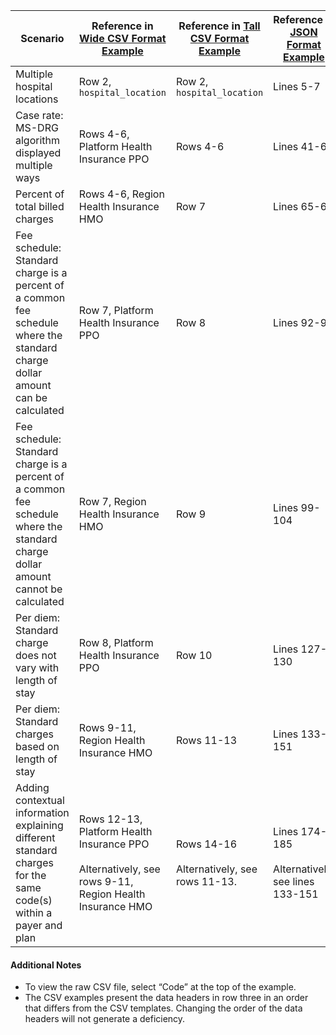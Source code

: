 | Scenario                                                                                                                         | Reference in [Wide CSV Format Example](CSV/Wide%20Format%20Examples)                                           | Reference in [Tall CSV Format Example](CSV/Tall%20Format%20Examples) | Reference in [JSON Format Example](JSON/)                 |
|----------------------------------------------------------------------------------------------------------------------------------|----------------------------------------------------------------------------------------------------------------|----------------------------------------------------------------------|-----------------------------------------------------------|
| Multiple hospital locations                                                                                                      | Row 2, `hospital_location`                                                                                     | Row 2, `hospital_location`                                           | Lines 5-7                                                 |
| Case rate: MS-DRG algorithm displayed multiple ways                                                                              | Rows 4-6, Platform Health Insurance PPO                                                                        | Rows 4-6                                                             | Lines 41-62                                               |
| Percent of total billed charges                                                                                                  | Rows 4-6, Region Health Insurance HMO                                                                          | Row 7                                                                | Lines 65-69                                               |
| Fee schedule: Standard charge is a percent of a common fee schedule where the standard charge dollar amount can be calculated    | Row 7, Platform Health Insurance PPO                                                                           | Row 8                                                                | Lines 92-96                                               |
| Fee schedule: Standard charge is a percent of a common fee schedule where the standard charge dollar amount cannot be calculated | Row 7, Region Health Insurance HMO                                                                             | Row 9                                                                | Lines 99-104                                              |
| Per diem: Standard charge does not vary with length of stay                                                                      | Row 8, Platform Health Insurance PPO                                                                           | Row 10                                                               | Lines 127-130                                             |
| Per diem: Standard charges based on length of stay                                                                               | Rows 9-11, Region Health Insurance HMO                                                                         | Rows 11-13                                                           | Lines 133-151                                             |
| Adding contextual information explaining different standard charges for the same code(s) within a payer and plan                 | Rows 12-13, Platform Health Insurance PPO <br ><br > Alternatively, see rows 9-11, Region Health Insurance HMO | Rows 14-16 <br ><br > Alternatively, see rows 11-13.                 | Lines 174-185 <br ><br > Alternatively, see lines 133-151 |

#### Additional Notes

* To view the raw CSV file, select “Code” at the top of the example.
* The CSV examples present the data headers in row three in an order that differs from the CSV templates. Changing the
  order of the data headers will not generate a deficiency.
